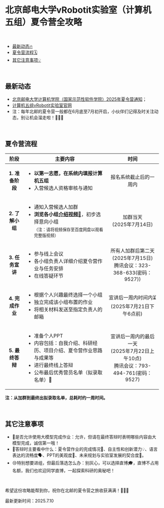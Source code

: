 # 北京邮电大学vRobotit实验室（计算机五组）夏令营全攻略

</br>

- [最新动态🔥](#最新动态)
- [夏令营流程🗓️](#夏令营流程)
- [其它注意事项💡](#其它注意事项)

</br>

## 最新动态
- [北京邮电大学计算机学院（国家示范性软件学院）2025年夏令营通知](https://yzb.bupt.edu.cn/info/1003/1229.htm)；
- [计算机五组vRobotit实验室官网](http://www.mrobotit.cn/)
- 注：每年北邮的夏令营一般都在6月底至7月初开启，小伙伴们记得及时关注动态，别让机会溜走啦！🏃‍♂️💨

</br>

## 夏令营流程

<table>
  <thead>
    <tr>
      <th style="text-align:center;">阶段</th>
      <th style="text-align:center;">主要内容</th>
      <th style="text-align:center;">时间</th>
    </tr>
  </thead>
  <tbody>
    <tr>
      <td style="text-align:center;"><strong>1. 准备阶段</strong></td>
      <td><ul><li><strong>以第一志愿，在系统内填报计算机五组</strong></li><li>入营候选人资格审核与通知</li></ul></td>
      <td style="text-align:center;">报名系统截止后的一周内</td>
    </tr>
    <tr>
      <td style="text-align:center;"><strong>2. 了解小组</strong></td>
      <td><ul><li>通知入营候选人加群</li><li><strong>浏览各小组<a href="https://pan.baidu.com/s/17brQZsxkizcqch2dcyIboQ?pwd=qw7e">介绍视频🎥</a></strong>，初步选择意向小组<br><sub>（注：请将视频保存至百度网盘以观看完整版视频）</sub></li></ul></td>
      <td style="text-align:center;">加群当天</br>(2025年7月14日)</td>
    </tr>
    <tr>
      <td style="text-align:center;"><strong>3. 任务宣讲</strong></td>
      <td><ul><li>参与线上会议</li><li>各小组负责人详细介绍夏令营作业与任务安排</li><li>在线答疑环节</li></ul></td>
      <td style="text-align:center;">所有人加群后第二天</br>(2025年7月15日)</br>腾讯会议：323-368-633(密码：9527))</td>
    </tr>
    <tr>
      <td style="text-align:center;"><strong>4. 完成作业</strong></td>
      <td><ul><li>根据个人兴趣最终选择一个小组</li><li>独立完成该小组布置的作业</li><li>将相关材料发送至指定负责人的邮箱</li></ul></td>
      <td style="text-align:center;">宣讲后一周内时间内⏳</br>(2025年7月21日下午6点前)</td>
    </tr>
    <tr>
      <td style="text-align:center;"><strong>5. 最终答辩</strong></td>
      <td><ul><li>准备个人PPT</li><li>内容包括：自我介绍、科研经历、项目介绍、夏令营作业思路与成果等</li><li>进行最终线上答辩</li><li>公布最后优秀营员名单（拟录取名单）🎉</li></ul></td>
      <td style="text-align:center;">宣讲后一周内的最后一天</br>(2025年7月22日上午10点)</br>腾讯会议：793-494-761(密码：9527)</td>
    </tr>
  </tbody>
</table>

**注：从加群到最终出拟录取名单，总耗时约一周时间。**

</br>

## 其它注意事项
- 🤖是否允许使用大模型完成作业：允许，但请在最终答辩时表明哪些内容由大模型完成，诚信第一哦！
- 🎤答辩时主要看中什么：夏令营作业的完成情况📝、自主性和创新潜力💡、语言表达的流畅度🗣️、PPT的美观度🎨、未来规划与实验室发展的契合度🤝。
- 😢特别想要进组，但最后落选怎么办：别灰心，可以选择直博🎓，直博不占用名额，我们也欢迎同学直博，一起探索科研的奥秘吧！

</br>

希望这份攻略能帮到你，祝你在北邮的夏令营之旅收获满满！🎉🎉🎉

最新更新时间：2025.7.10
